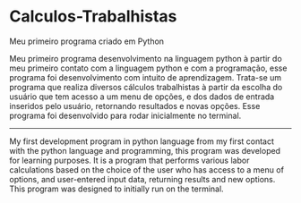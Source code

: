 # Calculos-Trabalhistas
Meu primeiro programa criado em Python

Meu primeiro programa desenvolvimento na linguagem python à partir do meu primeiro contato com a linguagem python e com a programação,
esse programa foi desenvolvimento com intuito de aprendizagem. Trata-se um programa que realiza diversos cálculos trabalhistas à partir 
da escolha do usuário que tem acesso a um menu de opções, e dos dados de entrada inseridos pelo usuário, retornando resultados e novas
opções. Esse programa foi desenvolvido para rodar inicialmente no terminal.

---------------------------------------------------------------------------------------------------------------------------------------

My first development program in python language from my first contact with the python language and programming, this program was 
developed for learning purposes. It is a program that performs various labor calculations based on the choice of the user who has 
access to a menu of options, and user-entered input data, returning results and new options. This program was designed to initially 
run on the terminal.
